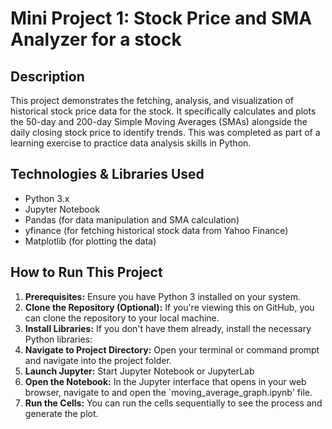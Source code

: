 # Mini Project 1: Stock Price and SMA Analyzer for a stock

## Description
This project demonstrates the fetching, analysis, and visualization of historical stock price data for the stock. It specifically calculates and plots the 50-day and 200-day Simple Moving Averages (SMAs) alongside the daily closing stock price to identify trends. This was completed as part of a learning exercise to practice data analysis skills in Python.

## Technologies & Libraries Used
* Python 3.x
* Jupyter Notebook
* Pandas (for data manipulation and SMA calculation)
* yfinance (for fetching historical stock data from Yahoo Finance)
* Matplotlib (for plotting the data)

## How to Run This Project
1.  **Prerequisites:** Ensure you have Python 3 installed on your system.
2.  **Clone the Repository (Optional):** If you're viewing this on GitHub, you can clone the repository to your local machine.
3.  **Install Libraries:** If you don't have them already, install the necessary Python libraries:
4.  **Navigate to Project Directory:** Open your terminal or command prompt and navigate into the project folder.
5.  **Launch Jupyter:** Start Jupyter Notebook or JupyterLab
6.  **Open the Notebook:** In the Jupyter interface that opens in your web browser, navigate to and open the `moving_average_graph.ipynb' file.
7.  **Run the Cells:** You can run the cells sequentially to see the process and generate the plot.